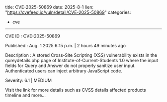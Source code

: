  
title: CVE-2025-50869
date: 2025-8-1
lien: "https://cvefeed.io/vuln/detail/CVE-2025-50869"
categories:
  - cve
---

CVE ID : CVE-2025-50869

Published :  Aug. 1
2025
6:15 p.m. | 2 hours
49 minutes ago

Description : A stored Cross-Site Scripting (XSS) vulnerability exists in the qureydetails.php page of Institute-of-Current-Students 1.0
where the input fields for Query and Answer do not properly sanitize user input. Authenticated users can inject arbitrary JavaScript code.

Severity: 6.1 | MEDIUM

Visit the link for more details
such as CVSS details
affected products
timeline
and more...

